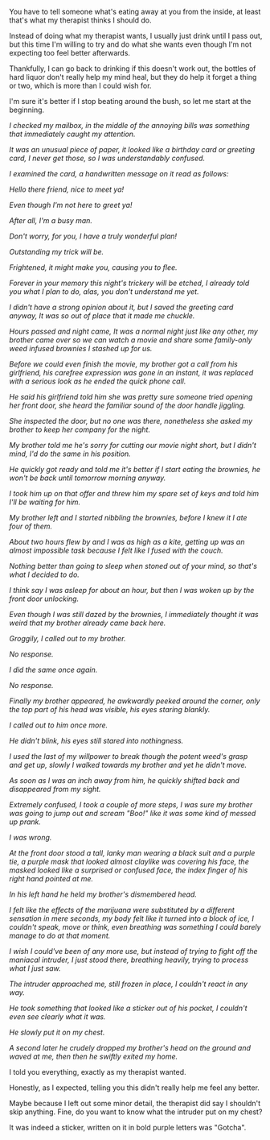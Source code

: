 You have to tell someone what's eating away at you from the inside, at least that's what my therapist thinks I should do.

Instead of doing what my therapist wants, I usually just drink until I pass out, but this time I'm willing to try and do what she wants even though I'm not expecting too feel better afterwards. 

Thankfully, I can go back to drinking if this doesn't work out, the bottles of hard liquor don't really help my mind heal, but they do help it forget a thing or two, which is more than I could wish for.

I'm sure it's better if I stop beating around the bush, so let me start at the beginning.

*I checked my mailbox, in the middle of the annoying bills was something that immediately caught my attention.*

*It was an unusual piece of paper, it looked like a birthday card or greeting card, I never get those, so I was understandably confused.*

*I examined the card, a handwritten message on it read as follows:*

*Hello there friend, nice to meet ya!*

*Even though I'm not here to greet ya!*

*After all, I'm a busy man.*

*Don't worry, for you, I have a truly wonderful plan!*

*Outstanding my trick will be.*

*Frightened, it might make you, causing you to flee.*

*Forever in your memory this night's trickery will be etched, I already told you what I plan to do, alas, you don't understand me yet.*

*I didn't have a strong opinion about it, but I saved the greeting card anyway, It was so out of place that it made me chuckle.*

*Hours passed and night came, It was a normal night just like any other, my brother came over so we can watch a movie and share some family-only weed infused brownies I stashed up for us.*

*Before we could even finish the movie, my brother got a call from his girlfriend, his carefree expression was gone in an instant, it was replaced with a serious look as he ended the quick phone call.*

*He said his girlfriend told him she was pretty sure someone tried opening her front door, she heard the familiar sound of the door handle jiggling.*

*She inspected the door, but no one was there, nonetheless she asked my brother to keep her company for the night.*

*My brother told me he's sorry for cutting our movie night short, but I didn't mind, I'd do the same in his position.*

*He quickly got ready and told me it's better if I start eating the brownies, he won't be back until tomorrow morning anyway.*

*I took him up on that offer and threw him my spare set of keys and told him I'll be waiting for him.*

*My brother left and I started nibbling the brownies, before I knew it I ate four of them.*

*About two hours flew by and I was as high as a kite, getting up was an almost impossible task because I felt like I fused with the couch.*

*Nothing better than going to sleep when stoned out of your mind, so that's what I decided to do.*

*I think say I was asleep for about an hour, but then I was woken up by the front door unlocking.*

*Even though I was still dazed by the brownies, I immediately thought it was weird that my brother already came back here.*

*Groggily, I called out to my brother.*

*No response.*

*I did the same once again.*

*No response.*

*Finally my brother appeared, he awkwardly peeked around the corner, only the top part of his head was visible, his eyes staring blankly.*

*I called out to him once more.*

*He didn't blink, his eyes still stared into nothingness.*

*I used the last of my willpower to break though the potent weed's grasp and get up, slowly I walked towards my brother and yet he didn't move.*

*As soon as I was an inch away from him, he quickly shifted back and disappeared from my sight.*

*Extremely confused, I took a couple of more steps, I was sure my brother was going to jump out and scream "Boo!" like it was some kind of messed up prank.*

*I was wrong.*

*At the front door stood a tall, lanky man wearing a black suit and a purple tie, a purple mask that looked almost claylike was covering his face, the masked looked like a surprised or confused face, the index finger of his right hand pointed at me.*

*In his left hand he held my brother's dismembered head.*

*I felt like the effects of the marijuana were substituted by a different sensation in mere seconds, my body felt like it turned into a block of ice, I couldn't speak, move or think, even breathing was something I could barely manage to do at that moment.*

*I wish I could've been of any more use, but instead of trying to fight off the maniacal intruder, I just stood there, breathing heavily, trying to process what I just saw.*

*The intruder approached me, still frozen in place, I couldn't react in any way.*

*He took something that looked like a sticker out of his pocket, I couldn't even see clearly what it was.*

*He slowly put it on my chest.*

*A second later he crudely dropped my brother's head on the ground and waved at me, then then he swiftly exited my home.*


I told you everything, exactly as my therapist wanted.

Honestly, as I expected, telling you this didn't really help me feel any better.

Maybe because I left out some minor detail, the therapist did say I shouldn't skip anything.
Fine, do you want to know what the intruder put on my chest?

It was indeed a sticker, written on it in bold purple letters was "Gotcha".